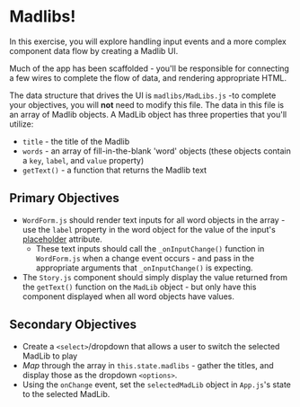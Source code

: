 Madlibs!
===================
In this exercise, you will explore handling input events and a more complex component data flow by creating a Madlib UI.

Much of the app has been scaffolded - you'll be responsible for connecting a few wires to complete the flow of data, and rendering appropriate HTML.

The data structure that drives the UI is `madlibs/MadLibs.js` -to complete your objectives, you will **not** need to modify this file.  The data in this file is an array of Madlib objects.  A MadLib object has three properties that you'll utilize:

* `title` - the title of the Madlib
* `words` - an array of fill-in-the-blank 'word' objects (these objects contain a `key`, `label`, and `value` property) 
* `getText()` - a function that returns the Madlib text


Primary Objectives
-------------
* `WordForm.js` should render text inputs for all word objects in the array - use the `label` property in the word object for the value of the input's [placeholder](http://www.w3schools.com/Tags/att_input_placeholder.asp) attribute.
  * These text inputs should call the `_onInputChange()` function in `WordForm.js` when a change event occurs - and pass in the appropriate arguments that `_onInputChange()` is expecting.
* The `Story.js` component should simply display the value returned from the `getText()` function on the `MadLib` object - but only have this component displayed when all word objects have values.

Secondary Objectives
-------------
* Create a `<select>`/dropdown that allows a user to switch the selected MadLib to play
* *Map* through the array in `this.state.madlibs` - gather the titles, and display those as the dropdown `<options>`.
* Using the `onChange` event, set the `selectedMadLib` object in `App.js`'s state to the selected MadLib.